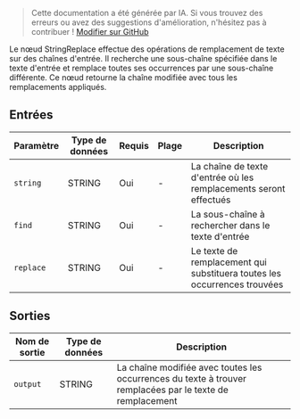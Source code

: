 > Cette documentation a été générée par IA. Si vous trouvez des erreurs ou avez des suggestions d'amélioration, n'hésitez pas à contribuer ! [Modifier sur GitHub](https://github.com/Comfy-Org/embedded-docs/blob/main/comfyui_embedded_docs/docs/StringReplace/fr.md)

Le nœud StringReplace effectue des opérations de remplacement de texte sur des chaînes d'entrée. Il recherche une sous-chaîne spécifiée dans le texte d'entrée et remplace toutes ses occurrences par une sous-chaîne différente. Ce nœud retourne la chaîne modifiée avec tous les remplacements appliqués.

## Entrées

| Paramètre | Type de données | Requis | Plage | Description |
|-----------|-----------|----------|-------|-------------|
| `string` | STRING | Oui | - | La chaîne de texte d'entrée où les remplacements seront effectués |
| `find` | STRING | Oui | - | La sous-chaîne à rechercher dans le texte d'entrée |
| `replace` | STRING | Oui | - | Le texte de remplacement qui substituera toutes les occurrences trouvées |

## Sorties

| Nom de sortie | Type de données | Description |
|-------------|-----------|-------------|
| `output` | STRING | La chaîne modifiée avec toutes les occurrences du texte à trouver remplacées par le texte de remplacement |
